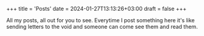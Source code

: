 +++
title = 'Posts'
date = 2024-01-27T13:13:26+03:00
draft = false
+++

All my posts, all out for you to see. Everytime I post something here it's like sending letters to the void and someone can come see them and read them.
